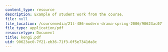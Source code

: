 ```yaml
---
content_type: resource
description: Example of student work from the course.
file: null
file_location: /coursemedia/21l-486-modern-drama-spring-2006/90623ac07f21eb3671f30f5e7341da8c_kongi.pdf
file_type: application/pdf
resourcetype: Document
title: kongi.pdf
uid: 90623ac0-7f21-eb36-71f3-0f5e7341da8c
---
```

